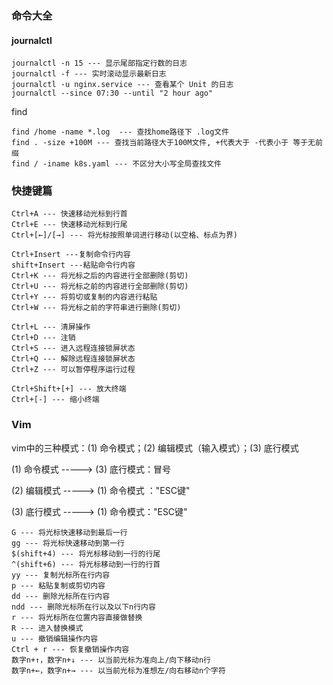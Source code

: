 ### 命令大全

#### journalctl

```
journalctl -n 15 --- 显示尾部指定行数的日志
journalctl -f --- 实时滚动显示最新日志
journalctl -u nginx.service --- 查看某个 Unit 的日志
journalctl --since 07:30 --until "2 hour ago"

```

find

```
find /home -name *.log  --- 查找home路径下 .log文件
find . -size +100M --- 查找当前路径大于100M文件, +代表大于 -代表小于 等于无前缀
find / -iname k8s.yaml --- 不区分大小写全局查找文件
```



### 快捷键篇

```
Ctrl+A --- 快速移动光标到行首
Ctrl+E --- 快速移动光标到行尾
Ctrl+[←]/[→] --- 将光标按照单词进行移动(以空格、标点为界)

Ctrl+Insert ---复制命令行内容
shift+Insert ---粘贴命令行内容
Ctrl+K --- 将光标之后的内容进行全部删除(剪切)
Ctrl+U --- 将光标之前的内容进行全部删除(剪切)
Ctrl+Y --- 将剪切或复制的内容进行粘贴
Ctrl+W --- 将光标之前的字符串进行删除(剪切)

Ctrl+L --- 清屏操作
Ctrl+D --- 注销
Ctrl+S --- 进入远程连接锁屏状态
Ctrl+Q --- 解除远程连接锁屏状态
Ctrl+Z --- 可以暂停程序运行过程

Ctrl+Shift+[+] --- 放大终端
Ctrl+[-] --- 缩小终端
```

### Vim

vim中的三种模式：(1) 命令模式；(2) 编辑模式（输入模式）；(3) 底行模式

(1) 命令模式 -----> (3) 底行模式：冒号

(2) 编辑模式 -----> (1) 命令模式 ："ESC键"

(3) 底行模式 -----> (1) 命令模式："ESC键"

```
G --- 将光标快速移动到最后一行
gg --- 将光标快速移动到第一行
$(shift+4) --- 将光标移动到一行的行尾
^(shift+6) --- 将光标移动到一行的行首
yy --- 复制光标所在行内容
p --- 粘贴复制或剪切内容
dd --- 删除光标所在行内容
ndd --- 删除光标所在行以及以下n行内容
r --- 将光标所在位置内容直接做替换
R --- 进入替换模式
u --- 撤销编辑操作内容
Ctrl + r --- 恢复撤销操作内容
数字n+↑，数字n+↓ --- 以当前光标为准向上/向下移动n行
数字n+←，数字n+→ --- 以当前光标为准想左/向右移动n个字符
```

